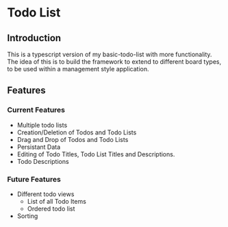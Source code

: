 # Todo List

## Introduction
This is a typescript version of my basic-todo-list with more functionality.
The idea of this is to build the framework to extend to different board types, to be used within a management style application.

## Features
### Current Features
* Multiple todo lists
* Creation/Deletion of Todos and Todo Lists
* Drag and Drop of Todos and Todo Lists
* Persistant Data
* Editing of Todo Titles, Todo List Titles and Descriptions.
* Todo Descriptions

### Future Features
* Different todo views
  * List of all Todo Items
  * Ordered todo list
* Sorting